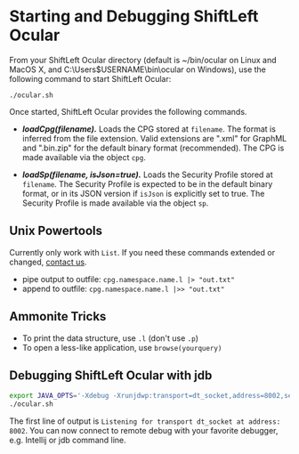 # Starting and Debugging ShiftLeft Ocular

From your ShiftLeft Ocular directory (default is ~/bin/ocular on Linux and MacOS X, and C:\Users\$USERNAME\bin\ocular on Windows), use the following command to start ShiftLeft Ocular: 

```
./ocular.sh
```

Once started, ShiftLeft Ocular provides the following commands.

* ***loadCpg(filename).*** Loads the CPG stored
     at `filename`. The format is inferred from the file
     extension. Valid extensions are ".xml" for GraphML and ".bin.zip"
     for the default binary format (recommended). The CPG is made
     available via the object `cpg`.
     
* ***loadSp(filename, isJson=true).*** Loads the Security Profile 
     stored at `filename`. The Security Profile is expected to be in the default
     binary format, or in its JSON version if `isJson` is explicitly
     set to true. The Security Profile is made available via the object `sp`.

## Unix Powertools

Currently only work with `List`. If you need these commands extended or changed, [contact us](https://www.shiftleft.io/contact/).

* pipe output to outfile: `cpg.namespace.name.l |> "out.txt"`
* append to outfile: `cpg.namespace.name.l |>> "out.txt"`

## Ammonite Tricks

* To print the data structure, use `.l` (don't use `.p`)
* To open a less-like application, use `browse(yourquery)` 


## Debugging ShiftLeft Ocular with jdb

```bash
export JAVA_OPTS='-Xdebug -Xrunjdwp:transport=dt_socket,address=8002,server=y,suspend=n'
./ocular.sh
```
The first line of output is `Listening for transport dt_socket at address: 8002`. You can now connect to remote debug with your favorite debugger, e.g. Intellij or jdb command line.
